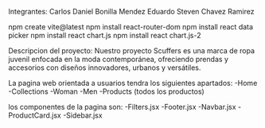 Integrantes: 
Carlos Daniel Bonilla Mendez
Eduardo Steven Chavez Ramirez
 
npm  create vite@latest
npm install react-router-dom
npm install react data picker
npm install react chart.js
npm install react chart.js-2

Descripcion del proyecto: 
Nuestro proyecto Scuffers es una marca de ropa juvenil enfocada en la moda contemporánea, ofreciendo prendas y accesorios con diseños innovadores, urbanos y versátiles. 

La pagina web orientada a usuarios tendra los siguientes apartados:
-Home
-Collections
-Woman
-Men
-Products (todos los productos)

los componentes de la pagina son:
-Filters.jsx
-Footer.jsx
-Navbar.jsx
-ProductCard.jsx
-Sidebar.jsx

